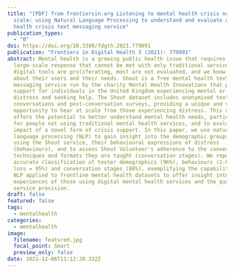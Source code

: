 ```yaml
---
title: "[PDF] from frontiersin.org Listening to mental health crisis needs at
  scale: using Natural Language Processing to understand and evaluate a mental
  health crisis text messaging service"
publication_types:
  - "0"
doi: https://doi.org/10.3389/fdgth.2021.779091
publication: "Frontiers in Digital Health 3 (2021): 779091"
abstract: Mental health is a growing public health issue that requires a
  large-scale response that cannot be met with only traditional services. While
  digital tools are proliferating, most are not evaluated, and we know little
  about their users and their needs. Shout is a free mental health text
  messaging service run by the charity Mental Health Innovations that provides
  support for individuals in the United Kingdom experiencing mental or emotional
  distress and seeking help. The Shout dataset includes anonymised text message
  conversations and post-conversation surveys, providing a unique and valuable
  opportunity to hear at scale from those experiencing distress. This data
  offers the potential to better understand mental health needs, particularly
  for people not using traditional mental health services, and to evaluate the
  impact of a novel form of crisis support. In this paper, we use natural
  language processing (NLP) to gain insight into the demographic groups that are
  using the Shout service, their behavioural expressions of distress
  (behaviours), and to assess Shout Volunteer's adherence to the conversation
  techniques and formats they are taught (conversation stages). We report
  accurate classification of texter demographics (96%), behaviours (1-hamming
  loss = 95%) and conversation stages (88%), exemplifying the capabilities of
  NLP applied to frontline mental health datasets to offer insight into the
  experiences of those using digital mental health services and the quality of
  service provision.
draft: false
featured: false
tags:
  - mentalhealth
categories:
  - mentalhealth
image:
  filename: featured.jpg
  focal_point: Smart
  preview_only: false
date: 2021-12-06T11:12:20.332Z
---
```

